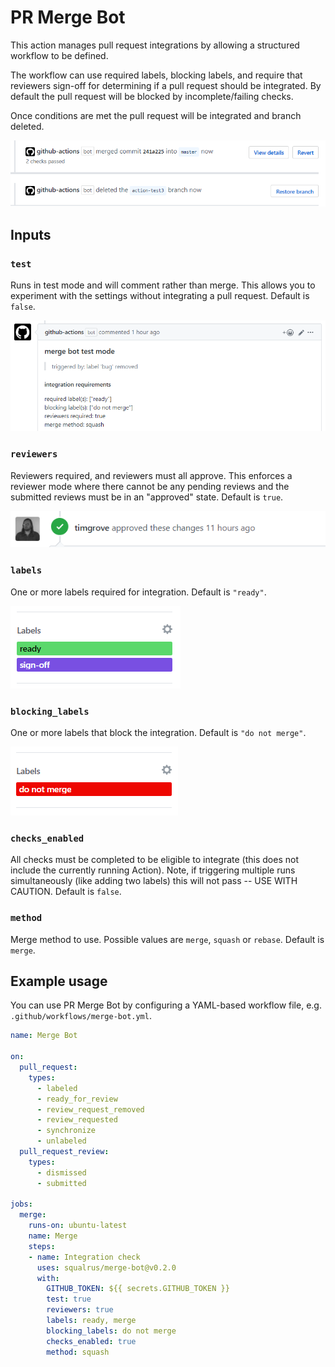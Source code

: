 # PR Merge Bot

This action manages pull request integrations by allowing a structured workflow to be defined.

The workflow can use required labels, blocking labels, and require that reviewers sign-off for determining if a pull request should be integrated. By default the pull request will be blocked by incomplete/failing checks.

Once conditions are met the pull request will be integrated and branch deleted.

![merged GitHub pull request and deleted branch](./assets/integrate.png)

## Inputs

### `test`

Runs in test mode and will comment rather than merge. This allows you to experiment with the settings without integrating a pull request. Default is `false`.

![test mode comment left by the bot](./assets/test-mode.png)

### `reviewers`

Reviewers required, and reviewers must all approve. This enforces a reviewer mode where there cannot be any pending reviews and the submitted reviews must be in an "approved" state. Default is `true`.

![reviewer has signed-off on pull request](./assets/reviewer.png)

### `labels`

One or more labels required for integration. Default is `"ready"`.

![merge and sign-off GitHub labels](./assets/labels.png)

### `blocking_labels`

One or more labels that block the integration. Default is `"do not merge"`.

![do not merge GitHub label](./assets/blocking-label.png)

### `checks_enabled`

All checks must be completed to be eligible to integrate (this does not include the currently running Action). Note, if triggering multiple runs simultaneously (like adding two labels) this will not pass -- USE WITH CAUTION. Default is `false`.

### `method`

Merge method to use. Possible values are `merge`, `squash` or `rebase`. Default is `merge`.

## Example usage

You can use PR Merge Bot by configuring a YAML-based workflow file, e.g. `.github/workflows/merge-bot.yml`.

```yaml
name: Merge Bot

on:
  pull_request:
    types:
      - labeled
      - ready_for_review
      - review_request_removed
      - review_requested
      - synchronize
      - unlabeled
  pull_request_review:
    types:
      - dismissed
      - submitted

jobs:
  merge:
    runs-on: ubuntu-latest
    name: Merge
    steps:
    - name: Integration check
      uses: squalrus/merge-bot@v0.2.0
      with:
        GITHUB_TOKEN: ${{ secrets.GITHUB_TOKEN }}
        test: true
        reviewers: true
        labels: ready, merge
        blocking_labels: do not merge
        checks_enabled: true
        method: squash
```
